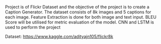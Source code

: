Project is of Flickr Dataset and the objective of the project is to create a Caption Generator. The dataset consists of 8k images and 5 captions for each image. Feature Extraction is done for both image and text input. BLEU Score will be utilised for metric evaluation of the model. CNN and LSTM is used to perform the project

Dataset: https://www.kaggle.com/adityajn105/flickr8k

